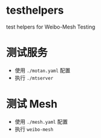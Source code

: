 # testhelpers
test helpers for Weibo-Mesh Testing

# 测试服务

* 使用 `./motan.yaml` 配置
* 执行 `./mtserver`

# 测试 Mesh

* 使用 `./mesh.yaml` 配置
* 执行 `weibo-mesh`